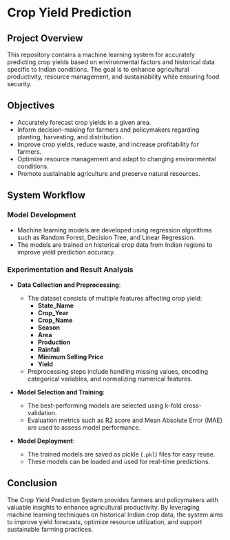 # Crop Yield Prediction

## Project Overview
This repository contains a machine learning system for accurately predicting crop yields based on environmental factors and historical data specific to Indian conditions. The goal is to enhance agricultural productivity, resource management, and sustainability while ensuring food security.

## Objectives
- Accurately forecast crop yields in a given area.
- Inform decision-making for farmers and policymakers regarding planting, harvesting, and distribution.
- Improve crop yields, reduce waste, and increase profitability for farmers.
- Optimize resource management and adapt to changing environmental conditions.
- Promote sustainable agriculture and preserve natural resources.

## System Workflow

### Model Development
- Machine learning models are developed using regression algorithms such as Random Forest, Decision Tree, and Linear Regression.
- The models are trained on historical crop data from Indian regions to improve yield prediction accuracy.

### Experimentation and Result Analysis
- **Data Collection and Preprocessing**: 
  - The dataset consists of multiple features affecting crop yield:
    - **State_Name**
    - **Crop_Year**
    - **Crop_Name**
    - **Season**
    - **Area**
    - **Production**
    - **Rainfall**
    - **Minimum Selling Price**
    - **Yield**
  - Preprocessing steps include handling missing values, encoding categorical variables, and normalizing numerical features.

- **Model Selection and Training**:
  - The best-performing models are selected using k-fold cross-validation.
  - Evaluation metrics such as R2 score and Mean Absolute Error (MAE) are used to assess model performance.

- **Model Deployment**:
  - The trained models are saved as pickle (`.pkl`) files for easy reuse.
  - These models can be loaded and used for real-time predictions.


## Conclusion
The Crop Yield Prediction System provides farmers and policymakers with valuable insights to enhance agricultural productivity. By leveraging machine learning techniques on historical Indian crop data, the system aims to improve yield forecasts, optimize resource utilization, and support sustainable farming practices.


